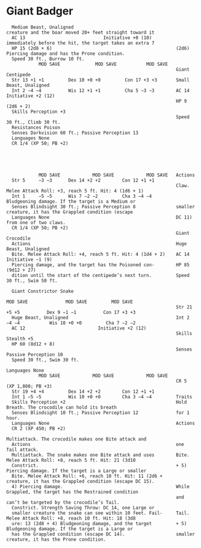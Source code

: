 # Giant Badger

      Medium Beast, Unaligned                                      creature and the boar moved 20+ feet straight toward it
      AC 13                             Initiative +0 (10)               immediately before the hit, the target takes an extra 7
      HP 15 (2d8 + 6)                                              (2d6) Piercing damage and has the Prone condition.
      Speed 30 ft., Burrow 10 ft.
                MOD SAVE             MOD SAVE           MOD SAVE
                                                                   Giant Centipede
      Str 13 +1 +1         Dex 10 +0 +0         Con 17 +3 +3       Small Beast, Unaligned
      Int 2 −4 −4          Wis 12 +1 +1         Cha 5 −3 −3        AC 14                            Initiative +2 (12)
                                                                   HP 9 (2d6 + 2)
      Skills Perception +3
                                                                   Speed 30 ft., Climb 30 ft.
      Resistances Poison
      Senses Darkvision 60 ft.; Passive Perception 13
      Languages None
      CR 1/4 (XP 50; PB +2)





                MOD SAVE            MOD SAVE            MOD SAVE   Actions
      Str 5     −3 −3      Dex 14 +2 +2        Con 12 +1 +1
                                                                   Claw. Melee Attack Roll: +3, reach 5 ft. Hit: 4 (1d6 + 1)
      Int 1     −5 −5      Wis 7 −2 −2         Cha 3 −4 −4         Bludgeoning damage. If the target is a Medium or
      Senses Blindsight 30 ft.; Passive Perception 8               smaller creature, it has the Grappled condition (escape
      Languages None                                               DC 11) from one of two claws.
      CR 1/4 (XP 50; PB +2)
                                                                   Giant Crocodile
      Actions                                                      Huge Beast, Unaligned
      Bite. Melee Attack Roll: +4, reach 5 ft. Hit: 4 (1d4 + 2)    AC 14                           Initiative −1 (9)
      Piercing damage, and the target has the Poisoned con-        HP 85 (9d12 + 27)
      dition until the start of the centipede’s next turn.         Speed 30 ft., Swim 50 ft.

      Giant Constrictor Snake
                                                                             MOD SAVE              MOD SAVE         MOD SAVE
                                                                   Str 21 +5 +5          Dex 9 −1 −1          Con 17 +3 +3
      Huge Beast, Unaligned                                        Int 2 −4 −4           Wis 10 +0 +0         Cha 7 −2 −2
      AC 12                           Initiative +2 (12)
                                                                   Skills Stealth +5
      HP 60 (8d12 + 8)
                                                                   Senses Passive Perception 10
      Speed 30 ft., Swim 30 ft.
                                                                   Languages None
                MOD SAVE            MOD SAVE            MOD SAVE
                                                                   CR 5 (XP 1,800; PB +3)
      Str 19 +4 +4         Dex 14 +2 +2        Con 12 +1 +1
      Int 1 −5 −5          Wis 10 +0 +0        Cha 3 −4 −4         Traits
      Skills Perception +2                                         Hold Breath. The crocodile can hold its breath
      Senses Blindsight 10 ft.; Passive Perception 12              for 1 hour.
      Languages None                                               Actions
      CR 2 (XP 450; PB +2)
                                                                   Multiattack. The crocodile makes one Bite attack and
      Actions                                                      one Tail attack.
      Multiattack. The snake makes one Bite attack and uses        Bite. Melee Attack Roll: +8, reach 5 ft. Hit: 21 (3d10
      Constrict.                                                   + 5) Piercing damage. If the target is a Large or smaller
      Bite. Melee Attack Roll: +6, reach 10 ft. Hit: 11 (2d6 +     creature, it has the Grappled condition (escape DC 15).
      4) Piercing damage.                                          While Grappled, the target has the Restrained condition
                                                                   and can’t be targeted by the crocodile’s Tail.
      Constrict. Strength Saving Throw: DC 14, one Large or
      smaller creature the snake can see within 10 feet. Fail-     Tail. Melee Attack Roll: +8, reach 10 ft. Hit: 18 (3d8
      ure: 13 (2d8 + 4) Bludgeoning damage, and the target         + 5) Bludgeoning damage. If the target is a Large or
      has the Grappled condition (escape DC 14).                   smaller creature, it has the Prone condition.
